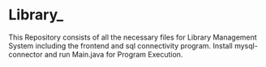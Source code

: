 # Library_
This Repository consists of all the necessary files for Library Management System including the frontend and sql connectivity program. Install mysql-connector and run Main.java for Program Execution.
